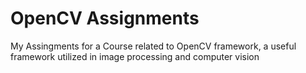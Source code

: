 # OpenCV Assignments  

My Assingments for a Course related to OpenCV framework, a useful framework utilized in image processing and computer vision
